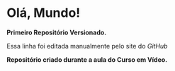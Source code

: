 # Olá, Mundo!
 **Primeiro Repositório Versionado.**
 
Essa linha foi editada  manualmente pelo site do *GitHub*

 **Repositório criado durante a aula do Curso em Vídeo.**
